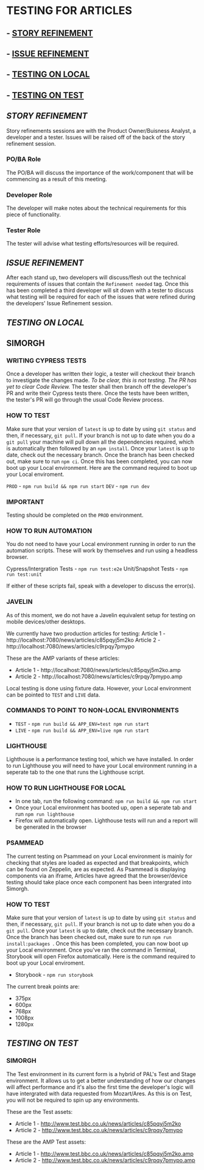# TESTING FOR ARTICLES

## **- [STORY REFINEMENT](#story-refinement)**
## **- [ISSUE REFINEMENT](#issue-refinement)**
## **- [TESTING ON LOCAL](#testing-on-local)**
## **- [TESTING ON TEST](#testing-on-test)**

## *STORY REFINEMENT*
Story refinements sessions are with the Product Owner/Buisness Analyst, a developer and a tester. Issues will be raised off of the back of the story refinement session.
### PO/BA Role
The PO/BA will discuss the importance of the work/component that will be commencing as a result of this meeting.
### Developer Role
The developer will make notes about the technical requirements for this piece of functionality.
### Tester Role
The tester will advise what testing efforts/resources will be required.

## *ISSUE REFINEMENT*
After each stand up, two developers will discuss/flesh out the technical requirements of issues that contain the `Refinement needed` tag. Once this has been completed a third developer will sit down with a tester to discuss what testing will be required for each of the issues that were refined during the developers' Issue Refinement session.

## *TESTING ON LOCAL*
## SIMORGH

### WRITING CYPRESS TESTS
Once a developer has written their logic, a tester will checkout their branch to investigate the changes made. *To be clear, this is not testing. The PR has yet to clear Code Review.* The tester shall then branch off the developer's PR and write their Cypress tests there. Once the tests have been written, the tester's PR will go through the usual Code Review process.

### HOW TO TEST
Make sure that your version of `latest` is up to date by using `git status` and then, if necessary, `git pull`. If your branch is not up to date when you do a `git pull` your machine will pull down all the dependencies required, which is automatically then followed by an `npm install`. Once your `latest` is up to date, check out the necessary branch. Once the branch has been checked out, make sure to run `npm ci`. Once this has been completed, you can now boot up your Local environment. Here are the command required to boot up your Local enviroment.

`PROD` - `npm run build && npm run start`
`DEV` - `npm run dev`

### **IMPORTANT**
Testing should be completed on the `PROD` environment.

### HOW TO RUN AUTOMATION
You do not need to have your Local environment running in order to run the automation scripts. These will work by themselves and run using a headless browser.

Cypress/Intergration Tests - `npm run test:e2e`
Unit/Snapshot Tests - `npm run test:unit`

If either of these scripts fail, speak with a developer to discuss the error(s).

### JAVELIN
As of this moment, we do not have a Javelin equivalent setup for testing on mobile devices/other desktops.

We currently have two production articles for testing:
Article 1 - http://localhost:7080/news/articles/c85pqyj5m2ko
Article 2 - http://localhost:7080/news/articles/c9rpqy7pmypo

These are the AMP variants of these articles:
- Article 1 - http://localhost:7080/news/articles/c85pqyj5m2ko.amp
- Article 2 - http://localhost:7080/news/articles/c9rpqy7pmypo.amp

Local testing is done using fixture data. However, your Local environment can be pointed to `TEST` and `LIVE` data.

### COMMANDS TO POINT TO NON-LOCAL ENVIRONMENTS
- `TEST` - `npm run build && APP_ENV=test npm run start`
- `LIVE` - `npm run build && APP_ENV=live npm run start`

### LIGHTHOUSE
Lighthouse is a performance testing tool, which we have installed. In order to run Lighthouse you *will* need to have your Local environment running in a seperate tab to the one that runs the Lighthouse script.

### HOW TO RUN LIGHTHOUSE FOR LOCAL
- In one tab, run the following command: `npm run build && npm run start`
- Once your Local environment has booted up, open a seperate tab and run `npm run lighthouse`
- Firefox will automatically open. Lighthouse tests will run and a report will be generated in the browser

### PSAMMEAD
The current testing on Psammead on your Local environment is mainly for checking that styles are loaded as expected and that breakpoints, which can be found on Zeppelin, are as expected. As Psammead is displaying components via an iframe, Articles have agreed that the browser/device testing should take place once each component has been intergrated into Simorgh.

### HOW TO TEST
Make sure that your version of `latest` is up to date by using `git status` and then, if necessary, `git pull`. If your branch is not up to date when you do a `git pull`. Once your `latest` is up to date, check out the necessary branch. Once the branch has been checked out, make sure to run `npm run install:packages `. Once this has been completed, you can now boot up your Local environment. Once you've ran the command in Terminal, Storybook will open Firefox automatically. Here is the command required to boot up your Local enviroment.

- Storybook - `npm run storybook`

The current break points are:
- 375px
- 600px
- 768px
- 1008px
- 1280px 

## *TESTING ON TEST*
### SIMORGH
The Test environment in its current form is a hybrid of PAL's Test and Stage environment. It allows us to get a better understanding of how our changes will affect performance and it's also the first time the developer's logic will have intergrated with data requested from Mozart/Ares. As this is on Test, you will not be required to spin up any environments.

These are the Test assets:
- Article 1 - http://www.test.bbc.co.uk/news/articles/c85pqyj5m2ko
- Article 2 - http://www.test.bbc.co.uk/news/articles/c9rpqy7pmypo

These are the AMP Test assets:
- Article 1 - http://www.test.bbc.co.uk/news/articles/c85pqyj5m2ko.amp
- Article 2 - http://www.test.bbc.co.uk/news/articles/c9rpqy7pmypo.amp
